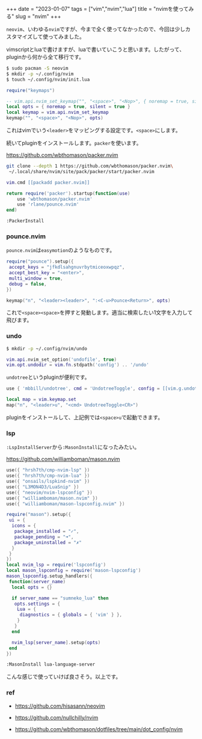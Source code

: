 +++
date = "2023-01-07"
tags = ["vim","nvim","lua"]
title = "nvimを使ってみる"
slug = "nvim"
+++

`neovim`、いわゆる`nvim`ですが、今まで全く使ってなかったので、今回は少しカスタマイズして使ってみました。

vimscriptとluaで書けますが、luaで書いていこうと思います。したがって、pluginから何から全て移行です。

```sh
$ sudo pacman -S neovim
$ mkdir -p ~/.config/nvim
$ touch ~/.config/nvim/init.lua
```

```lua:~/.config/nvim/init.lua
require("keymaps")
```

```lua:~/.config/nvim/lua/keymaps.lua
-- vim.api.nvim_set_keymap("", "<space>", "<Nop>", { noremap = true, silent = true })
local opts = { noremap = true, silent = true }
local keymap = vim.api.nvim_set_keymap
keymap("", "<space>", "<Nop>", opts)
```

これはvimでいう`<leader>`をマッピングする設定です。`<space>`にします。

続いてpluginをインストールします。`packer`を使います。

https://github.com/wbthomason/packer.nvim

```sh
git clone --depth 1 https://github.com/wbthomason/packer.nvim\
 ~/.local/share/nvim/site/pack/packer/start/packer.nvim
```

```lua:~/.config/nvim/lua/plugins.lua
vim.cmd [[packadd packer.nvim]]

return require('packer').startup(function(use)
    use 'wbthomason/packer.nvim'
    use 'rlane/pounce.nvim'
end)
```

```sh
:PackerInstall
```

### pounce.nvim

`pounce.nvim`は`easymotion`のようなものです。

```lua:~/.config/nvim/plugin/pounce.lua
require("pounce").setup({
 accept_keys = "jfkdlsahgnuvrbytmiceoxwpqz",
 accept_best_key = "<enter>",
 multi_window = true,
 debug = false,
})
```

```lua:~/.config/nvim/lua/keymaps.lua
keymap("n", "<leader><leader>", ":<C-u>Pounce<Return>", opts)
```

これで`<space><space>`を押すと発動します。適当に検索したい1文字を入力して飛びます。

### undo

```sh
$ mkdir -p ~/.config/nvim/undo
```

```lua
vim.api.nvim_set_option('undofile', true)
vim.opt.undodir = vim.fn.stdpath('config') .. '/undo'
```

`undotree`というpluginが便利です。

```lua
use { 'mbbill/undotree', cmd = 'UndotreeToggle', config = [[vim.g.undotree_SetFocusWhenToggle = 1]], }

local map = vim.keymap.set
map("n", "<leader>u", "<cmd> UndotreeToggle<CR>")
```

pluginをインストールして、上記例では`<space>u`で起動できます。

### lsp

`:LspInstallServer`から`:MasonInstall`になったみたい。

https://github.com/williamboman/mason.nvim

```lua
use({ "hrsh7th/cmp-nvim-lsp" })
use({ "hrsh7th/cmp-nvim-lua" })
use({ "onsails/lspkind-nvim" })
use({ "L3MON4D3/LuaSnip" })
use({ "neovim/nvim-lspconfig" })
use({ "williamboman/mason.nvim" })
use({ "williamboman/mason-lspconfig.nvim" })
```

```lua:lua/lsp.lua
require("mason").setup({
 ui = {
  icons = {
   package_installed = "✓",
   package_pending = "➜",
   package_uninstalled = "✗"
  }
 }
})
local nvim_lsp = require('lspconfig')
local mason_lspconfig = require('mason-lspconfig')
mason_lspconfig.setup_handlers({
 function(server_name)
  local opts = {}

  if server_name == "sumneko_lua" then
   opts.settings = {
    Lua = {
     diagnostics = { globals = { 'vim' } },
    }
   }
  end

  nvim_lsp[server_name].setup(opts)
 end
})

```

```sh
:MasonInstall lua-language-server
```

こんな感じで使っていけば良さそう。以上です。

### ref

- https://github.com/hisasann/neovim

- https://github.com/nullchilly/nvim

- https://github.com/wbthomason/dotfiles/tree/main/dot_config/nvim

